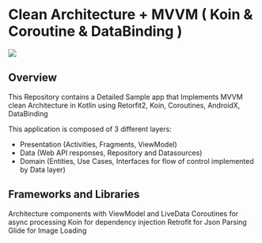 # Clean Architecture + MVVM ( Koin & Coroutine & DataBinding )

<img src="https://user-images.githubusercontent.com/1812129/68319008-e9d39d00-00bd-11ea-9245-ebedd2a2c067.png" />

## Overview

This Repository contains a Detailed Sample app that Implements MVVM clean Architecture in Kotlin using Retorfit2, Koin, Coroutines, AndroidX, DataBinding

This application is composed of 3 different layers:

- Presentation (Activities, Fragments, ViewModel)
- Data (Web API responses, Repository and Datasources)
- Domain (Entities, Use Cases, Interfaces for flow of control implemented by Data layer)

 
## Frameworks and Libraries

Architecture components with ViewModel and LiveData
Coroutines for async processing
Koin for dependency injection
Retrofit for Json Parsing
Glide for Image Loading


